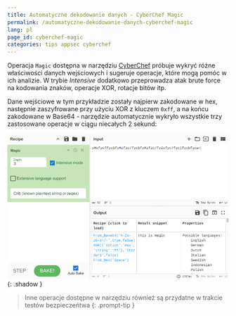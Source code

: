 ```yaml
---
title: Automatyczne dekodowanie danych - CyberChef Magic 
permalink: /automatyczne-dekodowanie-danych-cyberchef-magic
lang: pl
page_id: cyberchef-magic
categories: tips appsec cyberchef
---
```


Operacja `Magic` dostępna w narzędziu [CyberChef](https://gchq.github.io/CyberChef/) próbuje wykryć różne właściwości danych wejściowych i sugeruje operacje, które mogą pomóc w ich analizie. W trybie *Intensive* dodatkowo przeprowadza atak brute force na kodowania znaków, operacje XOR, rotacje bitów itp.

Dane wejściowe w tym przykładzie zostały najpierw zakodowane w hex, następnie zaszyfrowane przy użyciu XOR z kluczem `0xff`, a na końcu zakodowane w Base64 - narzędzie automatycznie wykryło wszystkie trzy zastosowane operacje w ciągu niecałych 2 sekund:

![CyberChef Magic operation](/assets/img/2025-04-05_cyberchef-magic.png){: .shadow }

> Inne operacje dostępne w narzędziu również są przydatne w trakcie testów bezpieczeńtwa
{: .prompt-tip }
